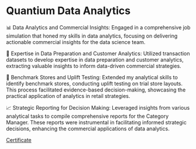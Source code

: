 # Quantium Data Analytics 

📊 Data Analytics and Commercial Insights: Engaged in a comprehensive job simulation that honed my skills in data analytics, focusing on delivering actionable commercial insights for the data science team.

🧮 Expertise in Data Preparation and Customer Analytics: Utilized transaction datasets to develop expertise in data preparation and customer analytics, extracting valuable insights to inform data-driven commercial strategies.

🏪 Benchmark Stores and Uplift Testing: Extended my analytical skills to identify benchmark stores, conducting uplift testing on trial store layouts. This process facilitated evidence-based decision-making, showcasing the practical application of analytics in retail strategies.

📈 Strategic Reporting for Decision Making: Leveraged insights from various analytical tasks to compile comprehensive reports for the Category Manager. These reports were instrumental in facilitating informed strategic decisions, enhancing the commercial applications of data analytics.

[Certificate](https://github.com/ParthSankpal/Quantium-Data-Analytics/files/14393744/Quantium.DA.Certificate.Parth.Sankpal.pdf)
